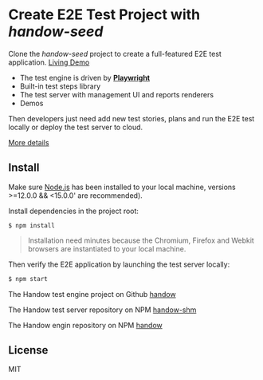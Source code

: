 # Create E2E Test Project with *handow-seed*

Clone the *handow-seed* project to create a full-featured E2E test application. [Living Demo](http://demo.shm.handow.org/reports)

+ The test engine is driven by **[Playwright](https://playwright.dev/)**
+ Built-in test steps library
+ The test server with management UI and reports renderers
+ Demos

Then developers just need add new test stories, plans and run the E2E test locally or deploy the test server to cloud.

[More details](https://github.com/newlifewj/handow-seed/wiki)

## Install

Make sure [Node.js](https://nodejs.org/en/download/) has been installed to your local machine, versions >=12.0.0 && <15.0.0' are recommended).

Install dependencies in the project root:

```
$ npm install
```

> Installation need minutes because the Chromium, Firefox and Webkit browsers are instantiated to your local machine.

Then verify the E2E application by launching the test server locally:

```bash
$ npm start
```

The Handow test engine project on Github [handow](https://github.com/newlifewj/handow)

The Handow test server repository on NPM [handow-shm](https://www.npmjs.com/package/handow-shm)

The Handow engin repository on NPM [handow](https://www.npmjs.com/package/handow)

## License

MIT

